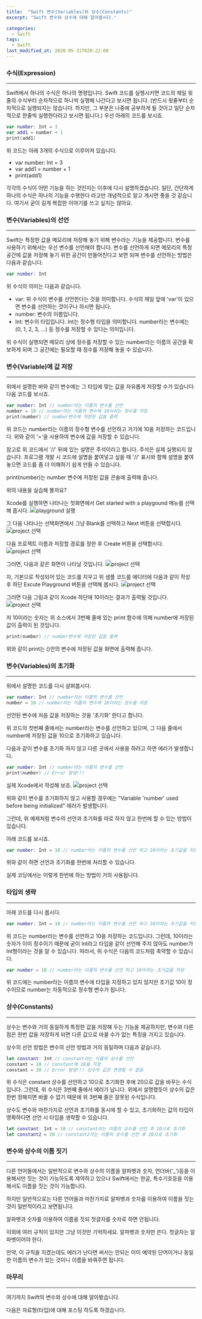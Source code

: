 ```yaml
---
title:  "Swift 변수(Variables)와 상수(Constants)"
excerpt: "Swift 변수와 상수에 대해 알아봅시다."

categories:
  - Swift
tags:
  - Swift
last_modified_at: 2020-05-31T020:22:00
---
```


### 수식(Expression)

---

Swift에서 하나의 수식은 하나의 명령입니다.  Swift 코드를 실행시키면 코드의 제일 윗줄의 수식부터 순차적으로 하나씩 실행해 나간다고 보시면 됩니다.
(반드시 윗줄부터 순차적으로 실행되지는 않습니다. 하지만, 그 부분은 나중에 공부하게 될 것이고 일단 순차적으로 한줄씩 실행한다라고 보시면 됩니다.)
우선 아래의 코드를 보시죠.

```swift
var number: Int = 3
var add1 = number + 1
print(add1)
```

위 코드는 아래 3개의 수식으로 이루어져 있습니다.

* var number: Int = 3
* var add1 = number + 1
* print(add1)

각각의 수식이 어떤 기능을 하는 것인지는 이후에 다시 설명하겠습니다. 일단, 간단하게 하나의 수식은 하나의 기능을 수행한다 라고만 개념적으로 알고 계시면 좋을 것 같습니다.
여기서 굳이 길게 복잡한 이야기를 쓰고 싶지는 않아요.

### 변수(Variables)의 선언

---

Swift는 특정한 값을 메모리에 저장해 놓기 위해 변수라는 기능을 제공합니다. 변수를 사용하기 위해서는 우선 변수를 선언해야 합니다. 변수를 선언하게 되면 메모리의 특정 공간에 값을 저장해 놓기 위한 공간이 만들어진다고 보면 되며
변수를 선언하는 방법은 다음과 같습니다.

```swift
var number: Int
```

위 수식의 의미는 다음과 같습니다.

* var: 위 수식이 변수를 선언한다는 것을 의미합니다. 수식의 제일 앞에 'var'이 있으면 변수를 선언하는 것이구나 하시면 됩니다.
* number: 변수의 이름입니다.
* Int: 변수의 타입입니다. Int는 정수형 타입을 의미합니다. number라는 변수에는 (0, 1, 2, 3, ...) 등 정수를 저장할 수 있다는 의미입니다.

위 수식이 실행되면 메모리 상에 정수를 저장할 수 있는 number라는 이름의 공간을 확보하게 되며 그 공간에는 필요할 때 정수를 저장해 놓을 수 있습니다.

### 변수(Variable)에 값 저장

---

위에서 설명한 바와 같이 변수에는 그 타입에 맞는 값을 자유롭게 저장할 수가 있습니다. 다음 코드를 보시죠.

```swift
var number: Int // number라는 이름의 변수를 선언
number = 10 // number라는 이름의 변수에 10이라는 정수를 저장
print(number) // number변수에 저장된 값을 출력
```

위 코드는 number라는 이름의 정수형 변수를 선언하고 거기에 10을 저장하는 코드입니다. 위와 같이 '='을 사용하여 변수에 값을 저장할 수 있습니다.

참고로 위 코드에서 '//' 뒤에 있는 설명은 주석이라고 합니다. 주석은 실제 실행되지 않습니다. 프로그램 개발 시 코드에 설명을 붙여넣고 싶을 때 '//' 표시와 함께 설명을 붙여 놓으면 코드를 좀 더 이해하기 쉽게 만들 수 있습니다.

print(number)는 number 변수에 저장된 값을 콘솔에 출력해 줍니다.

위의 내용을 실습해 볼까요?

Xcode를 실행하면 나타나는 첫화면에서 Get started with a playgound 메뉴를 선택해 줍시다.
![playground 실행](/assets/posts/runplayground.png)

그 다음 나타나는 선택화면에서 그냥 Blank를 선택하고 Next 버튼을 선택합시다.
![project 선택](/assets/posts/project.png)

다음 프로젝트 이름과 저장할 경로를 정한 후 Create 버튼을 선택합시다.
![project 선택](/assets/posts/project_name.png)

그러면, 다음과 같은 화면이 나타날 것입니다.
![project 선택](/assets/posts/first_editor.png)

자, 기본으로 작성되어 있는 코드를 지우고 위 샘플 코드를 에디터에 다음과 같이 작성 후 하단 Excute Playground 버튼을 선택해 봅시다.
![project 선택](/assets/posts/runcode.png)

그러면 다음 그림과 같이 Xcode 하단에 10이라는 결과가 출력될 것입니다.
![project 선택](/assets/posts/output.png)

저 10이라는 숫자는 위 소스에서 3번째 줄에 있는 print 함수에 의해 number에 저장된 값이 출력이 된 것입니다.

```swift
print(number) // number변수에 저장된 값을 출력
```

위와 같이 print는 ()안의 변수에 저장된 값을 화면에 출력해 줍니다.

### 변수(Variables)의 초기화

---

위에서 설명한 코드를 다시 살펴봅시다.

```swift
var number: Int // number라는 이름의 변수를 선언
number = 10 // number라는 이름의 변수에 10이라는 정수를 저장
```

선언된 변수에 처음 값을 저장하는 것을 '초기화' 한다고 합니다.

위 코드의 첫번째 줄에서는 number라는 변수를 선언하고 있으며, 그 다음 줄에서 number에 저장된 값을 10으로 초기화하고 있습니다.

다음과 같이 변수를 초기화 하지 않고 다른 곳에서 사용을 하려고 하면 에러가 발생합니다.

```swift
var number: Int // number라는 이름의 변수를 선언
print(number) // Error 발생!!!
```

실제 Xcode에서 작성해 보죠.
![project 선택](/assets/posts/not_initialize.png)

위와 같이 변수를 초기화하지 않고 사용할 경우에는 "Variable 'number' used before being initialized" 에러가 발생합니다.

그런데, 위 예제처럼 변수의 선언과 초기화를 따로 하지 않고 한번에 할 수 있는 방법이 있습니다.

아래 코드를 보시죠.

```swift
var number: Int = 10 // number라는 이름의 변수를 선언 하고 10이라는 초기값을 저장
```

위와 같이 하면 선언과 초기화를 한번에 처리할 수 있습니다.

실제 코딩에서는 이렇게 한번에 하는 방법이 거의 사용됩니다.

### 타입의 생략

---

아래 코드를 다시 봅시다.

```swift
var number: Int = 10 // number라는 이름의 변수를 선언 하고 10이라는 초기값을 저장
```

위 코드는 number라는 변수를 선언하고 10을 저장하는 코드입니다. 그런데, 10이라는 숫자가 이미 정수이기 때문에 굳이 Int라고 타입을 같이 선언해 주지 않아도 number가 Int형이라는 것을 알 수 있습니다.
따라서, 위 수식은 다음의 코드처럼 축약할 수 있습니다.

```swift
var number = 10 // number라는 이름의 변수를 선언 하고 10이라는 초기값을 저장
```

위 코드에는 number라는 이름의 변수에 타입을 지정하고 있지 않지만 초기값 10이 정수이므로 number는 자동적으로 정수형 변수가 됩니다.

### 상수(Constants)

---

상수는 변수와 거의 동일하게 특정한 값을 저장해 두는 기능을 제공하지만, 변수와 다른 점은 한번 값을 저장하게 되면 다른 값으로 바꿀 수가 없는 특징을 가지고 있습니다.

상수의 선언 방법은 변수의 선언 방법과 거의 동일하며 다음과 같습니다.

```swift
let constant: Int // constant라는 이름의 상수를 선언
constant = 10 // constant에 10을 저장
constant = 20 // Error 발생!!! 상수의 값은 변경할 수 없음
```

위 수식은 constant 상수를 선언하고 10으로 초기화한 후에 20으로 값을 바꾸는 수식입니다. 그런데, 위 수식은 3번째 줄에서 에러가 납니다. 위에서 설명했듯이 상수의 값은 한번 정해지면 바꿀 수 없기 때문에 위 3번째 줄은 잘못된 수식입니다.

상수도 변수와 마찬가지로 선언과 초기화를 동시에 할 수 있고, 초기화하는 값의 타입이 명확하다면 선언 시 타입을 생략할 수 있습니다.

```swift
let constant: Int = 10 // constant라는 이름의 상수를 선언 후 10으로 초기화
let constant2 = 20 // constant2라는 이름의 상수를 선언 후 20으로 초기화
```

### 변수와 상수의 이름 짓기

---

다른 언어들에서는 일반적으로 변수와 상수의 이름을 알파벳과 숫자, 언더바('_')등을 이용해서만 짓는 것이 가능하도록 제약하고 있으나 Swift에서는 한글, 특수기호등을 이용해서도 이름을 짓는 것이 가능합니다.

하지만 일반적으로는 다른 언어들과 마찬가지로 알파벳과 숫자를 이용하여 이름을 짓는 것이 일반적이라고 보면됩니다.

알파벳과 숫자를 이용하여 이름을 짓되 첫글자를 숫자로 하면 안됩니다.

이외에 여러 규칙이 있지만 그냥 이것만 기억하세요. 알파벳과 숫자만 쓴다. 첫글자는 알파벳이어야 한다.

만약, 이 규칙을 지켰는데도 에러가 난다면 써서는 안되는 이미 예약된 단어이거나 동일한 이름의 변수가 있는 것이니 이름을 바꿔주면 됩니다.

### 마무리

---

여기까지 Swift의 변수와 상수에 대해 알아봤습니다.

다음은 자료형(타입)에 대해 포스팅 하도록 하겠습니다.
